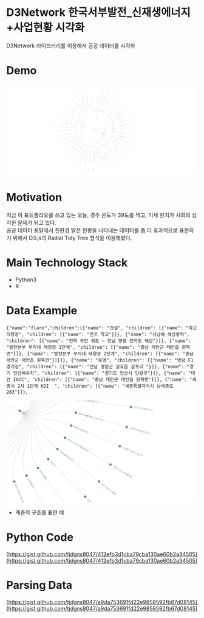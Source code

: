 D3Network 한국서부발전_신재생에너지+사업현황 시각화
========
D3Network 라이브러리를 이용해서 공공 데이터를 시각화
 
Demo
===
![Alt text](/캡처.PNG)

Motivation
===
 지금 이 포트폴리오를 쓰고 있는 오늘, 경주
온도가 39도를 찍고, 미세 먼지가 사회의 심각한 문제가 되고 있다.  
 공공 데이터 포탈에서 친환경 발전 현황을 나타내는 데이터를 좀 더 효과적으로 표현하기 위해서 D3.js의 Radial Tidy Tree 형식을 이용해봤다.

Main Technology Stack
===
* Python3
* R

Data Example
===
```
{"name":"flare","children":[{"name": "건설", "children": [{"name": "학교 태양광", "children": [{"name": "전국 학교"}]}, {"name": "서남해 해상풍력", "children": [{"name": "전북 부안 위도 ~ 전남 영광 안마도 해상"}]}, {"name": "발전본부 부지내 태양광 1단계", "children": [{"name": "충남 태안군 태안읍 원북면"}]}, {"name": "발전본부 부지내 태양광 2단계", "children": [{"name": "충남 태안군 태안읍 원북면"}]}]}, {"name": "운영", "children": [{"name": "영암 F1 경기장", "children": [{"name": "전남 영암군 삼호읍 삼포리 "}]}, {"name": "경기 안산배수지", "children": [{"name": "경기도 안산시 단원구"}]}, {"name": "태안 IGCC", "children": [{"name": "충남 태안군 태안읍 원북면"}]}, {"name": "세종시 2차 1단계 KDI  ", "children": [{"name": "세종특별자치시 남세종로 263"}]},
```
![Alt text](/캡처1.PNG)
* 계층적 구조를 표현 예

Python Code
===
[https://gist.github.com/tjdgns8047/412efb3d1cba79cba130ae60b2a34505](https://gist.github.com/tjdgns8047/412efb3d1cba79cba130ae60b2a34505)

Parsing Data 
===
[https://gist.github.com/tjdgns8047/a9da753691fd22e9858592fb67d08145](https://gist.github.com/tjdgns8047/a9da753691fd22e9858592fb67d08145)


